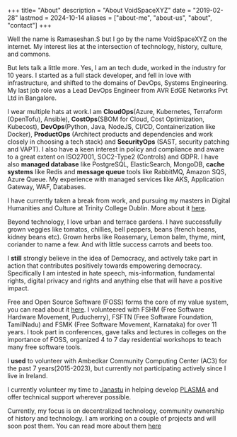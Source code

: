 +++
title= "About"
description = "About VoidSpaceXYZ"
date = "2019-02-28"
lastmod = 2024-10-14
aliases = ["about-me", "about-us", "about", "contact"]
+++

Well the name is Ramaseshan.S but I go by the name VoidSpaceXYZ on the internet. My interest lies at the intersection of technology, history, culture, and commons.

But lets talk a little more. Yes, I am an tech dude, worked in the industry for 10 years. I started as a full stack developer, and fell in love with infrastructure, and shifted to the domains of DevOps, Systems Engineering. My last job role was a Lead DevOps Engineer from AVR EdGE Networks Pvt Ltd in Bangalore.

I wear multiple hats at work.I am **CloudOps**(Azure, Kubernetes, Terraform (OpenTofu), Ansible), **CostOps**(SBOM for Cloud, Cost Optimization, Kubecost), **DevOps**(Python, Java, NodeJS, CI/CD, Containerization like Docker), **ProductOps** (Architect products and dependencies and work closely in choosing a tech stack) and **SecurityOps** (SAST, security patching and VAPT). I also have a keen interest in policy and compliance and aware to a great extent on ISO27001, SOC2-Type2 (Controls) and GDPR. I have also **managed database** like PostgreSQL, ElasticSearch, MongoDB, **cache systems** like Redis and **message queue** tools like RabbitMQ, Amazon SQS, Azure Queue. My experience with managed services like AKS, Application Gateway, WAF, Databases.


I have currently taken a break from work, and pursuing my masters in Digital Humanities and Culture at Trinity College Dublin. More about it [here](#).

Beyond technology, I love urban and terrace gardens. I have successfully grown veggies like tomatos, chillies, bell peppers, beans (french beans, kidney beans etc). Grown herbs like Roasemary, Lemon balm, thyme, mint, coriander to name a few. And with little success carrots and beets too.

I **still** strongly believe in the idea of Democracy, and actively take part in action that contributes positively towards empowering democracy. Specifically I am intested in hate speech, mis-information, fundamental rights, digital privacy and rights and anything else that will have a positive impact.

Free and Open Source Software (FOSS) forms the core of my value system, you can read about it [here](/garden/why-do-free-software/). I volunteered with FSHM (Free Software Hardware Movement, Puducherry), FSFTN (Free Software Foundation, TamilNadu) and FSMK (Free Software Movement, Karnataka) for over 11 years. I took part in conferences, gave talks and lectures in colleges on the importance of FOSS, organized 4 to 7 day residential workshops to teach many free software tools.

I **used** to volunteer with Ambedkar Community Computing Center (AC3) for the past 7 years(2015-2023), but currently not participating actively since I live in Ireland.

I currently volunteer my time to [Janastu](https://janastu.org) in helping develop [PLASMA]() and offer technical support wherever possible.

Currently, my focus is on decentralized technology, community ownership of history and technology. I am working on a couple of projects and will soon post them. You can read more about them [here](/projects/)
